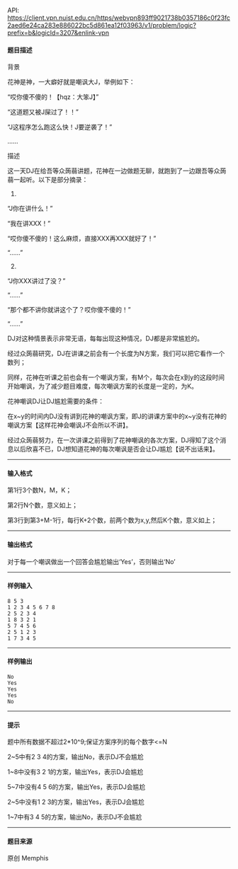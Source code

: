 API: https://client.vpn.nuist.edu.cn/https/webvpn893ff9021738b0357186c0f23fc2aed6e24ca283e886022bc5d861ea12f03963/v1/problem/logic?prefix=b&logicId=3207&enlink-vpn

#### 题目描述

背景

花神是神，一大癖好就是嘲讽大J，举例如下：

“哎你傻不傻的！【hqz：大笨J】”

“这道题又被J屎过了！！”

“J这程序怎么跑这么快！J要逆袭了！”

……

描述

这一天DJ在给吾等众蒟蒻讲题，花神在一边做题无聊，就跑到了一边跟吾等众蒟蒻一起听。以下是部分摘录：

1.

“J你在讲什么！”

“我在讲XXX！”

“哎你傻不傻的！这么麻烦，直接XXX再XXX就好了！”

“……”

2.

“J你XXX讲过了没？”

“……”

“那个都不讲你就讲这个了？哎你傻不傻的！”

“……”

DJ对这种情景表示非常无语，每每出现这种情况，DJ都是非常尴尬的。

经过众蒟蒻研究，DJ在讲课之前会有一个长度为N方案，我们可以把它看作一个数列；

同样，花神在听课之前也会有一个嘲讽方案，有M个，每次会在x到y的这段时间开始嘲讽，为了减少题目难度，每次嘲讽方案的长度是一定的，为K。

花神嘲讽DJ让DJ尴尬需要的条件：

在x~y的时间内DJ没有讲到花神的嘲讽方案，即J的讲课方案中的x~y没有花神的嘲讽方案【这样花神会嘲讽J不会所以不讲】。

经过众蒟蒻努力，在一次讲课之前得到了花神嘲讽的各次方案，DJ得知了这个消息以后欣喜不已，DJ想知道花神的每次嘲讽是否会让DJ尴尬【说不出话来】。

---

#### 输入格式

第1行3个数N，M，K；

第2行N个数，意义如上；

第3行到第3+M-1行，每行K+2个数，前两个数为x,y,然后K个数，意义如上；

---

#### 输出格式

对于每一个嘲讽做出一个回答会尴尬输出‘Yes’，否则输出‘No’

---

#### 样例输入
```
8 5 3
1 2 3 4 5 6 7 8
2 5 2 3 4
1 8 3 2 1
5 7 4 5 6
2 5 1 2 3
1 7 3 4 5

```

---

#### 样例输出
```
No
Yes
Yes
Yes
No

```

---

#### 提示

题中所有数据不超过2\*10^9;保证方案序列的每个数字<=N

2~5中有2 3 4的方案，输出No，表示DJ不会尴尬

1~8中没有3 2 1的方案，输出Yes，表示DJ会尴尬

5~7中没有4 5 6的方案，输出Yes，表示DJ会尴尬

2~5中没有1 2 3的方案，输出Yes，表示DJ会尴尬

1~7中有3 4 5的方案，输出No，表示DJ不会尴尬

---

#### 题目来源

原创 Memphis